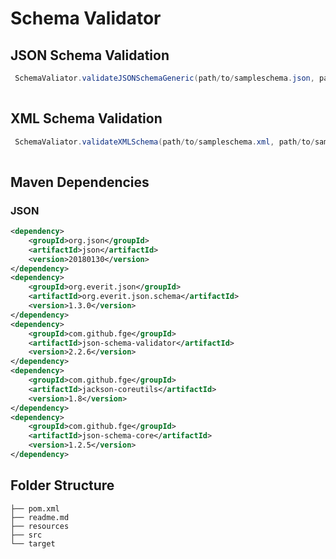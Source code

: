# Schema Validator



## JSON Schema Validation

```java
 SchemaValiator.validateJSONSchemaGeneric(path/to/sampleschema.json, path/to/sample.json");
       
```


## XML Schema Validation

```java
 SchemaValiator.validateXMLSchema(path/to/sampleschema.xml, path/to/sample.xml");
       
```

## Maven Dependencies 

### JSON 

```xml
<dependency>
    <groupId>org.json</groupId>
    <artifactId>json</artifactId>
    <version>20180130</version>
</dependency>
<dependency>
    <groupId>org.everit.json</groupId>
    <artifactId>org.everit.json.schema</artifactId>
    <version>1.3.0</version>
</dependency>
<dependency>
	<groupId>com.github.fge</groupId>
	<artifactId>json-schema-validator</artifactId>
	<version>2.2.6</version>
</dependency>
<dependency>
	<groupId>com.github.fge</groupId>
	<artifactId>jackson-coreutils</artifactId>
	<version>1.8</version>
</dependency>
<dependency>
	<groupId>com.github.fge</groupId>
	<artifactId>json-schema-core</artifactId>
	<version>1.2.5</version>
</dependency>

```

## Folder Structure

```
├── pom.xml
├── readme.md
├── resources
├── src
└── target

```